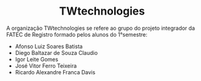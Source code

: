 <h1 align="center">TWtechnologies</h1>
<p>A organização TWtechnologies se refere ao grupo do projeto integrador da FATEC de Registro formado pelos alunos do 1°semestre: <ul>
    <li>Afonso Luiz Soares Batista</li>
    <li>Diego Baltazar de Souza Claudio</li>
    <li>Igor Leite Gomes</li>
    <li>José Vitor Ferro Teixeira</li>
    <li>Ricardo Alexandre Franca Davis</li>
  </ul> </p>
<!--

**Here are some ideas to get you started:**

🙋‍♀️ A short introduction - what is your organization all about?
🌈 Contribution guidelines - how can the community get involved?
👩‍💻 Useful resources - where can the community find your docs? Is there anything else the community should know?
🍿 Fun facts - what does your team eat for breakfast?
🧙 Remember, you can do mighty things with the power of [Markdown](https://docs.github.com/github/writing-on-github/getting-started-with-writing-and-formatting-on-github/basic-writing-and-formatting-syntax)
-->
